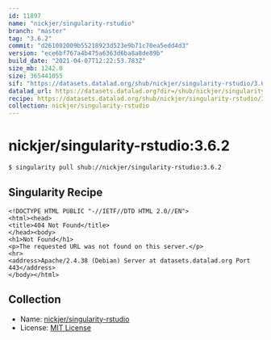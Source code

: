 ```yaml
---
id: 11897
name: "nickjer/singularity-rstudio"
branch: "master"
tag: "3.6.2"
commit: "d261002009b55218923d523e9b71c70ea5edd4d3"
version: "ece6bf767a4b475a6363d6ba8a8de89b"
build_date: "2021-04-07T12:22:53.783Z"
size_mb: 1242.0
size: 365441055
sif: "https://datasets.datalad.org/shub/nickjer/singularity-rstudio/3.6.2/2021-04-07-d2610020-ece6bf76/ece6bf767a4b475a6363d6ba8a8de89b.sif"
datalad_url: https://datasets.datalad.org?dir=/shub/nickjer/singularity-rstudio/3.6.2/2021-04-07-d2610020-ece6bf76/
recipe: https://datasets.datalad.org/shub/nickjer/singularity-rstudio/3.6.2/2021-04-07-d2610020-ece6bf76/Singularity
collection: nickjer/singularity-rstudio
---
```


# nickjer/singularity-rstudio:3.6.2

```bash
$ singularity pull shub://nickjer/singularity-rstudio:3.6.2
```

## Singularity Recipe

```singularity
<!DOCTYPE HTML PUBLIC "-//IETF//DTD HTML 2.0//EN">
<html><head>
<title>404 Not Found</title>
</head><body>
<h1>Not Found</h1>
<p>The requested URL was not found on this server.</p>
<hr>
<address>Apache/2.4.38 (Debian) Server at datasets.datalad.org Port 443</address>
</body></html>
```

## Collection

 - Name: [nickjer/singularity-rstudio](https://github.com/nickjer/singularity-rstudio)
 - License: [MIT License](https://api.github.com/licenses/mit)

